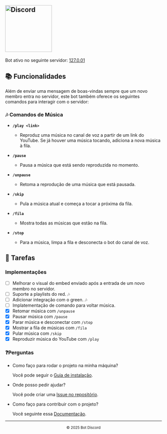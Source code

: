 ## <img width="150" src="https://static.wikia.nocookie.net/logopedia/images/0/05/Discord.svg/revision/latest?cb=20180110223813" alt="Discord" title="Discord"/>

Bot ativo no seguinte servidor: [127.0.01](https://discord.gg/wM5kHQrr)

## 📚 Funcionalidades

Além de enviar uma mensagem de boas-vindas sempre que um novo membro entra no servidor, este bot também oferece os seguintes comandos para interagir com o servidor:

### 🎶 Comandos de Música

- **`/play <link>`**
  - Reproduz uma música no canal de voz a partir de um link do YouTube. Se já houver uma música tocando, adiciona a nova música à fila.
- **`/pause`**

  - Pausa a música que está sendo reproduzida no momento.

- **`/unpause`**

  - Retoma a reprodução de uma música que está pausada.

- **`/skip`**

  - Pula a música atual e começa a tocar a próxima da fila.

- **`/fila`**

  - Mostra todas as músicas que estão na fila.

- **`/stop`**
  - Para a música, limpa a fila e desconecta o bot do canal de voz.

## 📝 Tarefas

### Implementações

- [ ] Melhorar o visual do embed enviado após a entrada de um novo membro no servidor.
- [ ] Suporte a playlists do red. 🎶
- [ ] Adicionar integração com o green. 🎶
- [ ] Implatementação de comando para voltar música.
- [x] Retomar música com `/unpause`
- [x] Pausar música com `/pause`
- [x] Parar música e desconectar com `/stop`
- [x] Mostrar a fila de músicas com `/fila`
- [x] Pular música com `/skip`
- [x] Reproduzir música do YouTube com `/play`

### ❓Perguntas

- Como faço para rodar o projeto na minha máquina?

  Você pode seguir o [Guia de instalação](https://github.com/raphaelkauan/bot-localhost/blob/main/GUIA_INSTALACAO.md).

- Onde posso pedir ajudar?

  Você pode criar uma [Issue no repositório](https://github.com/raphaelkauan/bot-localhost/issues).

- Como faço para contribuir com o projeto?

  Você seguinte essa [Documentação](https://docs.github.com/pt/get-started/exploring-projects-on-github/contributing-to-a-project).

---

<div align="center">
  <sub>© 2025 Bot Discord</sub>
</div>
